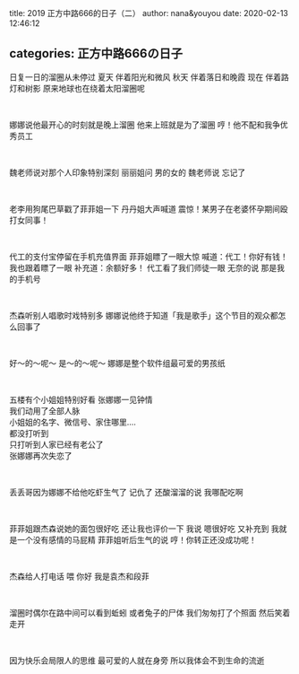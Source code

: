 title: 2019 正方中路666的日子（二）
author: nana&youyou
date: 2020-02-13 12:46:12

categories: 正方中路666の日子
---
日复一日的溜圈从未停过
夏天 伴着阳光和微风
秋天 伴着落日和晚霞
现在 伴着路灯和树影
原来地球也在绕着太阳溜圈呢

<br/>

娜娜说他最开心的时刻就是晚上溜圈
他来上班就是为了溜圈
哼！他不配和我争优秀员工

<br/>

魏老师说对那个人印象特别深刻
丽丽姐问 男的女的
魏老师说 忘记了

<br/>

老李用狗尾巴草戳了菲菲姐一下
丹丹姐大声喊道
震惊！某男子在老婆怀孕期间殴打女同事！

<br/>

代工的支付宝停留在手机充值界面
菲菲姐瞟了一眼大惊 喊道：代工！你好有钱！
我也跟着瞟了一眼 补充道：余额好多！
代工看了我们师徒一眼 无奈的说 那是我的手机号

<br/>

杰森听别人唱歌时戏特别多
娜娜说他终于知道「我是歌手」这个节目的观众都怎么回事了

<br/>

好～的～呢～
是～的～呢～
娜娜是整个软件组最可爱的男孩纸

<br/>

五楼有个小姐姐特别好看 张娜娜一见钟情<br>我们动用了全部人脉<br>小姐姐的名字、微信号、家住哪里....<br>都没打听到<br>只打听到人家已经有老公了<br>张娜娜再次失恋了

<br>

丢丢哥因为娜娜不给他吃虾生气了
记仇了
还酸溜溜的说 我哪配吃啊

<br/>

菲菲姐跟杰森说她的面包很好吃
还让我也评价一下
我说 嗯很好吃
又补充到 我就是一个没有感情的马屁精
菲菲姐听后生气的说 
哼！你转正还没成功呢！

<br/>

杰森给人打电话
喂 你好 我是袁杰和段菲

<br/>

溜圈时偶尔在路中间可以看到蚯蚓
或者兔子的尸体
我们匆匆打了个照面
然后笑着走开

<br/>

因为快乐会局限人的思维
最可爱的人就在身旁
所以我体会不到生命的流逝